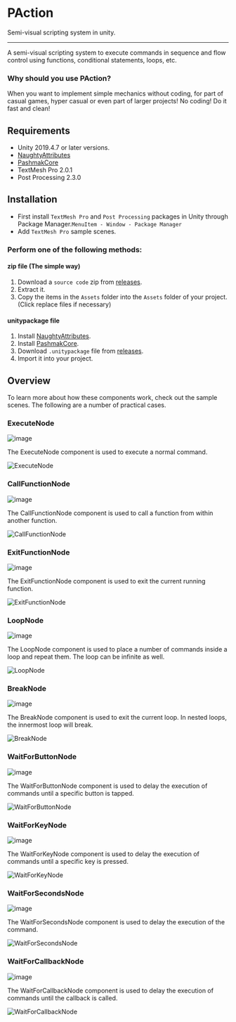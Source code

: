 # PAction
Semi-visual scripting system in unity.
____________
A semi-visual scripting system to execute commands in sequence and flow control using functions, conditional statements, loops, etc.

### Why should you use PAction?

When you want to implement simple mechanics without coding, for part of casual games, hyper casual or even part of larger projects!
No coding! Do it fast and clean!

## Requirements
* Unity 2019.4.7 or later versions.
* [NaughtyAttributes](https://github.com/dbrizov/NaughtyAttributes)
* [PashmakCore](https://github.com/mohammadroohian/PashmakCore)
* TextMesh Pro 2.0.1
* Post Processing 2.3.0


## Installation
* First install `TextMesh Pro` and `Post Processing` packages in Unity through Package Manager.`MenuItem - Window - Package Manager`
* Add `TextMesh Pro` sample scenes.

### Perform one of the following methods:
#### zip file (The simple way)
1. Download a `source code` zip from [releases](https://github.com/mohammadroohian/PAction/releases).
2. Extract it.
3. Copy the items in the `Assets` folder into the `Assets` folder of your project. (Click replace files if necessary)

#### unitypackage file
1. Install [NaughtyAttributes](https://github.com/dbrizov/NaughtyAttributes#installation).
2. Install [PashmakCore](https://github.com/mohammadroohian/PashmakCore#installation).
3. Download `.unitypackage` file from [releases](https://github.com/mohammadroohian/PAction/releases).
4. Import it into your project.

## Overview
To learn more about how these components work, check out the sample scenes.
The following are a number of practical cases.

### ExecuteNode
![image](https://user-images.githubusercontent.com/80090999/113096767-120bf080-920b-11eb-96f1-5f8be17b7e0d.png)

The ExecuteNode component is used to execute a normal command.

![ExecuteNode](https://user-images.githubusercontent.com/80090999/113096744-07515b80-920b-11eb-911d-2d3979427580.gif)

### CallFunctionNode

![image](https://user-images.githubusercontent.com/80090999/113096962-68792f00-920b-11eb-93a7-752c094fafea.png)

The CallFunctionNode component is used to call a function from within another function.

![CallFunctionNode](https://user-images.githubusercontent.com/80090999/113097260-d45b9780-920b-11eb-90d7-4fb54cafaf16.gif)

### ExitFunctionNode

![image](https://user-images.githubusercontent.com/80090999/113097340-f7864700-920b-11eb-9096-3bddeb3b3ed2.png)

The ExitFunctionNode component is used to exit the current running function.

![ExitFunctionNode](https://user-images.githubusercontent.com/80090999/113097485-34ead480-920c-11eb-93cc-b15bce2b8458.gif)

### LoopNode

![image](https://user-images.githubusercontent.com/80090999/113097575-606dbf00-920c-11eb-8497-106a4112d175.png)

The LoopNode component is used to place a number of commands inside a loop and repeat them.
The loop can be infinite as well.

![LoopNode](https://user-images.githubusercontent.com/80090999/113097763-bcd0de80-920c-11eb-8643-61516a010811.gif)

### BreakNode

![image](https://user-images.githubusercontent.com/80090999/113097832-df62f780-920c-11eb-95cd-5515e591934b.png)

The BreakNode component is used to exit the current loop.
In nested loops, the innermost loop will break.

![BreakNode](https://user-images.githubusercontent.com/80090999/113097970-10dbc300-920d-11eb-9812-9c5d74f35589.gif)

### WaitForButtonNode

![image](https://user-images.githubusercontent.com/80090999/113098172-64e6a780-920d-11eb-9527-04a64d9151e4.png)

The WaitForButtonNode component is used to delay the execution of commands until a specific button is tapped.

![WaitForButtonNode](https://user-images.githubusercontent.com/80090999/113098132-526c6e00-920d-11eb-8b14-725ff88cf5cb.gif)

### WaitForKeyNode

![image](https://user-images.githubusercontent.com/80090999/113098274-85aefd00-920d-11eb-8b0a-0d3d17a6bdf5.png)

The WaitForKeyNode component is used to delay the execution of commands until a specific key is pressed.

![WaitForKeyNode](https://user-images.githubusercontent.com/80090999/113098473-bee76d00-920d-11eb-92bf-f406f37d1ed5.gif)

### WaitForSecondsNode

![image](https://user-images.githubusercontent.com/80090999/113098562-dfafc280-920d-11eb-8c49-47fb38aa15e3.png)

The WaitForSecondsNode component is used to delay the execution of the command.

![WaitForSecondsNode](https://user-images.githubusercontent.com/80090999/113098735-1dace680-920e-11eb-80a1-de814092580a.gif)

### WaitForCallbackNode

![image](https://user-images.githubusercontent.com/80090999/113098869-4c2ac180-920e-11eb-83ac-778451276012.png)

The WaitForCallbackNode component is used to delay the execution of commands until the callback is called.

![WaitForCallbackNode](https://user-images.githubusercontent.com/80090999/113099225-dffc8d80-920e-11eb-9da6-cbc4608bbfb4.gif)

